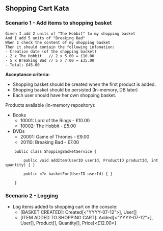 ## Shopping Cart Kata

### Scenario 1 - Add items to shopping basket

```
Given I add 2 units of "The Hobbit" to my shopping basket
And I add 5 units of "Breaking Bad"
When I check the content of my shopping basket
Then it should contain the following infomation:
- Creation date (of the shopping basket)
- 2 x The Hobbit   // 2 x 5.00 = £10.00 
- 5 x Breaking Bad // 5 x 7.00 = £35.00
- Total: £45.00
```

**Acceptance criteria:**
- Shopping basket should be created when the first product is added.
- Shopping basket should be persisted (In-memory, DB later)
- Each user should have her own shopping basket.

Products available (in-memory repository):
- Books
    - 10001: Lord of the Rings - £10.00
    - 10002: The Hobbit - £5.00
- DVDs
    - 20001: Game of Thrones - £9.00
    - 20110: Breaking Bad - £7.00

```    
    public class ShoppingBasketService {
    
        public void addItem(UserID userId, ProductID productId, int quantity) { }

        public <?> basketFor(UserID userId) { }
    
    }    
```

### Scenario 2 - Logging
- Log items added to shopping cart on the console:
    * [BASKET CREATED]: Created[<"YYYY-07-12">], User[<ID>]
    * [ITEM ADDED TO SHOPPING CART]: Added[<"YYYY-07-12">], User[<ID>], Product[<ID>], Quantity[<N>], Price[<£12.00>]